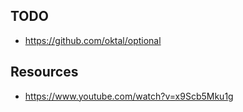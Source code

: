 ## TODO
- <https://github.com/oktal/optional>

## Resources
- <https://www.youtube.com/watch?v=x9Scb5Mku1g>